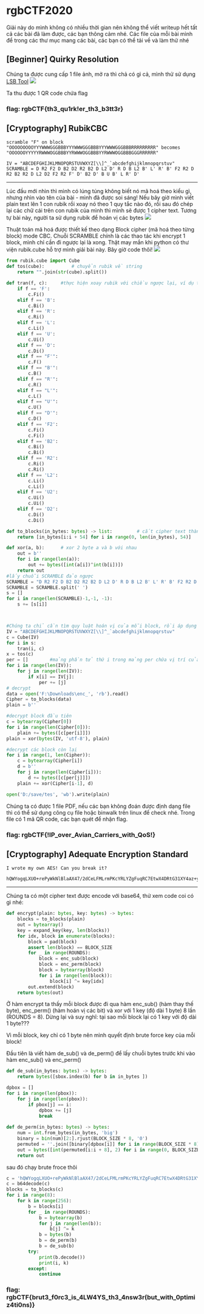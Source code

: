 # rgbCTF2020

Giải này do mình không có nhiều thời gian nên không thể viết writeup hết tất cả các bài đã làm được, các bạn thông cảm nhé. Các file của mỗi bài mình để trong các thư mục mang các bài, các bạn có thể tải về và làm thử nhé

## [Beginner] Quirky Resolution

Chúng ta được cung cấp 1 file ảnh, mở ra thì chả có gì cả, mình thử sử dụng [LSB Tool](https://desudesutalk.github.io/lsbtools/) 
<img src="Quirky Resolution/LSB.png">

Ta thu được 1 QR code chứa flag

### flag: rgbCTF{th3_qu1rk!er_th3_b3tt3r}

## [Cryptography] RubikCBC
```
scramble "F" on block "OOOOOOOOOYYYWWWGGGBBBYYYWWWGGGBBBYYYWWWGGGBBBRRRRRRRRR" becomes "OOOOOOYYYYYRWWWOGGBBBYYRWWWOGGBBBYYRWWWOGGBBBGGGRRRRRR"

IV = "ABCDEFGHIJKLMNOPQRSTUVWXYZ[\\]^_`abcdefghijklmnopqrstuv"
SCRAMBLE = D R2 F2 D B2 D2 R2 B2 D L2 D' R D B L2 B' L' R' B' F2 R2 D R2 B2 R2 D L2 D2 F2 R2 F' D' B2 D' B U B' L R' D'
```
---------------------------------------------------------------------------------------------

Lúc đầu mới nhìn thì mình có lúng túng không biết nó mã hoá theo kiểu gì, nhưng nhìn vào tên của bài - mình đã được soi sáng! 
Nếu bây giờ mình viết plain text lên 1 con rubik rồi xoay nó theo 1 quy tắc nào đó, rồi sau đó chép lại các chữ cái trên con rubik của mình thì mình sẽ được 1 cipher text. Tương tự bài này, người ta sử dụng rubik để hoán vị các bytes 
<img src="RubikCBC/Rubik.png">

Thuật toán mã hoá được thiết kế theo dạng Block cipher (mã hoá theo từng block) mode CBC. Chuỗi SCRAMBLE chính là các thao tác khi encrypt 1 block, mình chỉ cần đi ngược lại là xong.  Thật may mắn khi python có thư viện rubik.cube hỗ trợ mình giải bài này. Bây giờ code thôi!
<img src="RubikCBC/modeCBC.png">

```python
from rubik.cube import Cube
def tos(cube):			# chuyển rubik về string
    return "".join(str(cube).split())

def tran(f, c):		#thực hiện xoay rubik với chiều ngược lại, ví dụ truyền vào "F" thì nó sẽ thực hiện hành động "F'"
	if f == 'F':
		c.Fi()
	elif f == 'B':
		c.Bi()
	elif f == 'R':
		c.Ri()
	elif f == 'L':
		c.Li()
	elif f == 'U':
		c.Ui()
	elif f == 'D':
		c.Di()
	elif f == "F'":
		c.F()
	elif f == "B'":
		c.B()
	elif f == "R'":
		c.R()
	elif f == "L'":
		c.L()
	elif f == "U'":
		c.U()
	elif f == "D'":
		c.D()
	elif f == 'F2':
		c.Fi()
		c.Fi()
	elif f == 'B2':
		c.Bi()
		c.Bi()
	elif f == 'R2':
		c.Ri()
		c.Ri()
	elif f == 'L2':
		c.Li()
		c.Li()
	elif f == 'U2':
		c.Ui()
		c.Ui()
	elif f == 'D2':
		c.Di()
		c.Di()

def to_blocks(in_bytes: bytes) -> list:			# cắt cipher text thành các block 54 byte
	return [in_bytes[i:i + 54] for i in range(0, len(in_bytes), 54)]

def xor(a, b):		# xor 2 byte a và b với nhau
	out = b''
	for i in range(len(a)):
		out += bytes([int(a[i])^int(b[i])])
	return out
#lấy chuỗi SCRAMBLE đảo ngược
SCRAMBLE = "D R2 F2 D B2 D2 R2 B2 D L2 D' R D B L2 B' L' R' B' F2 R2 D R2 B2 R2 D L2 D2 F2 R2 F' D' B2 D' B U B' L R' D'"
SCRAMBLE = SCRAMBLE.split(' ')
s = []
for i in range(len(SCRAMBLE)-1,-1, -1):
	s += [s[i]]



#Chúng ta chỉ cần tìm quy luật hoán vị của mỗi block, rồi áp dụng nó nhiều lần
IV = "ABCDEFGHIJKLMNOPQRSTUVWXYZ[\\]^_`abcdefghijklmnopqrstuv"
c = Cube(IV)
for i in s:
	tran(i, c)
x = tos(c)
per = []		#mảng phần tử thứ i trong mảng per chứa vị trí của byte thứ i của plain text trong cipher text (với mỗi block)
for i in range(len(IV)):
	for j in range(len(IV)):
		if x[i] == IV[j]:
			per += [j]
# decrypt			
data = open('F:\Downloads\enc_', 'rb').read()
Cipher = to_blocks(data)
plain = b''

#decrypt block đầu tiên
c = bytearray(Cipher[0])
for i in range(len(Cipher[0])):
	plain += bytes([c[per[i]]])
plain = xor(bytes(IV, 'utf-8'), plain)

#decrypt các block còn lại
for i in range(1, len(Cipher)):
	c = bytearray(Cipher[i])
	d = b''
	for j in range(len(Cipher[i])):
		d += bytes([c[per[j]]])
	plain += xor(Cipher[i-1], d)

open('D:/save/tes', 'wb').write(plain)
```

Chúng ta có được 1 file PDF, nếu các bạn không đoán được định dạng file thì có thể sử dụng công cụ file hoặc binwalk trên linux để check nhé.
Trong file có 1 mã QR code, các bạn quét để nhận flag.
### flag: rgbCTF{!IP_over_Avian_Carriers_with_QoS!}


## [Cryptography] Adequate Encryption Standard
```
I wrote my own AES! Can you break it?

hQWYogqLXUO+rePyWkNlBlaAX47/2dCeLFMLrmPKcYRLYZgFuqRC7EtwX4DRtG31XY4az+yOvJJ/pwWR0/J9gg==
```
-----------------------------------------------
Chúng ta có một cipher text được encode với base64, thử xem code coi có gì nhé:

```python
def encrypt(plain: bytes, key: bytes) -> bytes:
    blocks = to_blocks(plain)
    out = bytearray()
    key = expand_key(key, len(blocks))
    for idx, block in enumerate(blocks):
        block = pad(block)
        assert len(block) == BLOCK_SIZE
        for _ in range(ROUNDS):
            block = enc_sub(block)
            block = enc_perm(block)
            block = bytearray(block)
            for i in range(len(block)):
                block[i] ^= key[idx]
        out.extend(block)
    return bytes(out)
```
Ở hàm encrypt ta thấy mỗi block được đi qua hàm enc_sub() (hàm thay thế byte), enc_perm() (hàm hoán vị các bit) và xor với 1 key (độ dài 1 byte) 8 lần (ROUNDS = 8). 
Dừng lại và suy nghĩ: tại sao mỗi block lại có 1 key với độ dài 1 byte???

Vì mỗi block, key chỉ có 1 byte nên mình quyết định brute force key của mỗi block!

Đầu tiên là viết hàm de_sub() và de_perm() để lấy chuỗi bytes trước khi vào hàm  enc_sub() và enc_perm()
```python
def de_sub(in_bytes: bytes) -> bytes:
    return bytes([sbox.index(b) for b in in_bytes ])

dpbox = []
for i in range(len(pbox)):
	for j in range(len(pbox)):
		if pbox[j] == i:
			dpbox += [j]
			break
      
def de_perm(in_bytes: bytes) -> bytes:
    num = int.from_bytes(in_bytes, 'big')
    binary = bin(num)[2:].rjust(BLOCK_SIZE * 8, '0')
    permuted = ''.join([binary[dpbox[i]] for i in range(BLOCK_SIZE * 8)])    # doi vi tri cac bit
    out = bytes([int(permuted[i:i + 8], 2) for i in range(0, BLOCK_SIZE * 8, 8)])   # chuyen lai ve byte
    return out
```
sau đó chạy brute froce thôi
```python
c = 'hQWYogqLXUO+rePyWkNlBlaAX47/2dCeLFMLrmPKcYRLYZgFuqRC7EtwX4DRtG31XY4az+yOvJJ/pwWR0/J9gg=='
c = b64decode(c)
blocks = to_blocks(c)
for i in range(8):
    for k in range(256):
        b = blocks[i]
        for _ in range(ROUNDS):
            b = bytearray(b)
            for j in range(len(b)):
                b[j] ^= k
            b = bytes(b)
            b = de_perm(b)
            b = de_sub(b)
        try:
            print(b.decode())
            print(i, k)
        except:
            continue

```
 ### flag: rgbCTF{brut3_f0rc3_is_4LW4YS_th3_4nsw3r(but_with_0ptimiz4ti0ns)}
